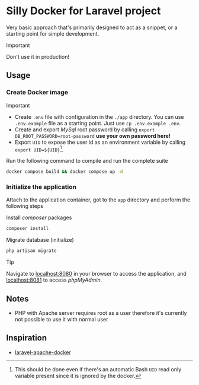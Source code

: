 # Silly Docker for Laravel project

Very basic approach that's primarily designed to act as a snippet, or a starting point for simple development.

> [!IMPORTANT]
> Don't use it in production!

## Usage

### Create Docker image

> [!IMPORTANT]
>
> - Create `.env` file with configuration in the `./app` directory. You can use `.env.example` file as a starting point. Just use `cp .env.example .env`.
> - Create and export *MySql* root password by calling `export DB_ROOT_PASSWORD=root-password` **use your own password here!**
> - Export `UID` to expose the user id as an environment variable by calling `export UID=${UID}`[^1].

Run the following command to compile and run the complete suite

```sh
docker compose build && docker compose up -d
```

### Initialize the application

Attach to the application container, got to the `app` directory and perform the following steps

Install *composer* packages

```sh
composer install
```

Migrate database (initialize)

```sh
php artisan migrate
```

> [!TIP]
>
> Navigate to [localhost:8080](localhost:8080) in your browser to access the application, and [localhost:8081](localhost:8081) to access *phpMyAdmin*.

[^1]: This should be done even if there's an automatic Bash `UID` read only variable present since it is ignored by the docker.

## Notes

- PHP with Apache server requires root as a user therefore it's currently not possible to use it with normal user

## Inspiration

- [laravel-apache-docker](https://github.com/veevidify/laravel-apache-docker/tree/master)
